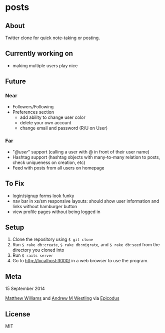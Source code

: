 # posts

## About

Twitter clone for quick note-taking or posting.

## Currently working on

* making multiple users play nice

## Future

### Near

* Followers/Following
* Preferences section
  * add ability to change user color
  * delete your own account
  * change email and password (R/U on User)

### Far

* "*@user*" support (calling a user with @ in front of their user name)
* Hashtag support (hashtag objects with many-to-many relation to posts, check uniqueness on creation, etc)
* Feed with posts from all users on homepage

## To Fix

* login/signup forms look funky
* nav bar in xs/sm responsive layouts: should show user information and links without hamburger button
* view profile pages without being logged in

## Setup

1. Clone the repository using `$ git clone`
1. Run `$ rake db:create`, `$ rake db:migrate`, and `$ rake db:seed` from the directory you cloned into
1. Run `$ rails server`
1. Go to [http://localhost:3000/](http://localhost:3000/) in a web browser to use the program.

## Meta

15 September 2014

[Matthew Williams](http://github.com/mattwilliams85) and [Andrew M Westling](http://github.com/expandrew)
via [Epicodus](http://www.learnhowtoprogram.com/lessons/twitter-clone)

## License
MIT
